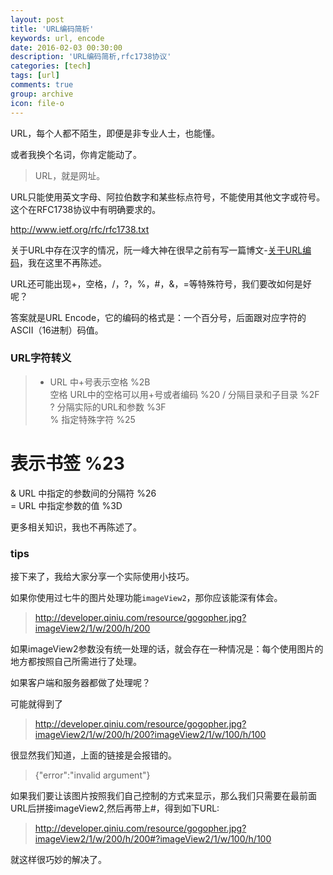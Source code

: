 ```yaml
---
layout: post
title: 'URL编码简析'
keywords: url, encode
date: 2016-02-03 00:30:00
description: 'URL编码简析,rfc1738协议'
categories: [tech]
tags: [url]
comments: true
group: archive
icon: file-o
---
```


URL，每个人都不陌生，即便是非专业人士，也能懂。

或者我换个名词，你肯定能动了。

>URL，就是网址。

<!--more-->

URL只能使用英文字母、阿拉伯数字和某些标点符号，不能使用其他文字或符号。这个在RFC1738协议中有明确要求的。

http://www.ietf.org/rfc/rfc1738.txt

关于URL中存在汉字的情况，阮一峰大神在很早之前有写一篇博文-[关于URL编码](http://www.ruanyifeng.com/blog/2010/02/url_encoding.html)，我在这里不再陈述。

URL还可能出现+，空格，/，?，%，#，&，=等特殊符号，我们要改如何是好呢？

答案就是URL Encode，它的编码的格式是：一个百分号，后面跟对应字符的ASCII（16进制）码值。

### URL字符转义 ###

>+    URL 中+号表示空格 						%2B   
空格  URL中的空格可以用+号或者编码               %20 
/    分隔目录和子目录                          %2F     
?    分隔实际的URL和参数                       %3F     
%    指定特殊字符                             %25     
#    表示书签                                %23
&    URL 中指定的参数间的分隔符                %26     
=    URL 中指定参数的值                      %3D

更多相关知识，我也不再陈述了。

### tips ###

接下来了，我给大家分享一个实际使用小技巧。

如果你使用过七牛的图片处理功能`imageView2`，那你应该能深有体会。

>http://developer.qiniu.com/resource/gogopher.jpg?imageView2/1/w/200/h/200

如果imageView2参数没有统一处理的话，就会存在一种情况是：每个使用图片的地方都按照自己所需进行了处理。

如果客户端和服务器都做了处理呢？

可能就得到了
>http://developer.qiniu.com/resource/gogopher.jpg?imageView2/1/w/200/h/200?imageView2/1/w/100/h/100

很显然我们知道，上面的链接是会报错的。

>{"error":"invalid argument"}

如果我们要让该图片按照我们自己控制的方式来显示，那么我们只需要在最前面URL后拼接imageView2,然后再带上#，得到如下URL:

>http://developer.qiniu.com/resource/gogopher.jpg?imageView2/1/w/200/h/200#?imageView2/1/w/100/h/100

就这样很巧妙的解决了。